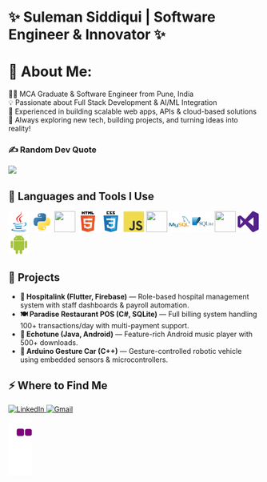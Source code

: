 ﻿<h1>✨ Suleman Siddiqui | Software Engineer & Innovator ✨</h1>

# 💫 About Me:
👨‍💻 MCA Graduate & Software Engineer from Pune, India<br>
💡 Passionate about Full Stack Development & AI/ML Integration<br>
🚀 Experienced in building scalable web apps, APIs & cloud-based solutions<br>
🌟 Always exploring new tech, building projects, and turning ideas into reality!

### ✍️ Random Dev Quote
![](https://quotes-github-readme.vercel.app/api?type=horizontal&theme=radical)

<h2>🚀 Languages and Tools I Use</h2>
<p>
<a href="https://www.java.com" target="_blank"><img src="https://raw.githubusercontent.com/devicons/devicon/master/icons/java/java-original.svg" width="42" height="42" /></a>
<a href="https://www.python.org" target="_blank"><img src="https://raw.githubusercontent.com/devicons/devicon/master/icons/python/python-original.svg" width="42" height="42" /></a>
<a href="https://flutter.dev" target="_blank"><img src="https://www.vectorlogo.zone/logos/flutterio/flutterio-icon.svg" width="42" height="42" /></a>
<a href="https://www.w3.org/html/" target="_blank"><img src="https://raw.githubusercontent.com/devicons/devicon/master/icons/html5/html5-original-wordmark.svg" width="42" height="42" /></a>
<a href="https://www.w3schools.com/css/" target="_blank"><img src="https://raw.githubusercontent.com/devicons/devicon/master/icons/css3/css3-original-wordmark.svg" width="42" height="42" /></a>
<a href="https://developer.mozilla.org/en-US/docs/Web/JavaScript" target="_blank"><img src="https://raw.githubusercontent.com/devicons/devicon/master/icons/javascript/javascript-original.svg" width="42" height="42" /></a>
<a href="https://firebase.google.com/" target="_blank"><img src="https://www.vectorlogo.zone/logos/firebase/firebase-icon.svg" width="42" height="42" /></a>
<a href="https://www.mysql.com/" target="_blank"><img src="https://raw.githubusercontent.com/devicons/devicon/master/icons/mysql/mysql-original-wordmark.svg" width="42" height="42" /></a>
<a href="https://www.sqlite.org/" target="_blank"><img src="https://raw.githubusercontent.com/devicons/devicon/master/icons/sqlite/sqlite-original-wordmark.svg" width="42" height="42" /></a>
<a href="https://git-scm.com/" target="_blank"><img src="https://www.vectorlogo.zone/logos/git-scm/git-scm-icon.svg" width="42" height="42" /></a>
<a href="https://code.visualstudio.com/" target="_blank"><img src="https://raw.githubusercontent.com/devicons/devicon/master/icons/visualstudio/visualstudio-plain.svg" width="42" height="42" /></a>
<a href="https://www.android.com/" target="_blank"><img src="https://raw.githubusercontent.com/devicons/devicon/master/icons/android/android-original.svg" width="42" height="42" /></a>
</p>

<h2>🧠 Projects</h2>
<ul>
<li><b>🏥 Hospitalink (Flutter, Firebase)</b> — Role-based hospital management system with staff dashboards & payroll automation.</li>
<li><b>🍽️ Paradise Restaurant POS (C#, SQLite)</b> — Full billing system handling 100+ transactions/day with multi-payment support.</li>
<li><b>🎵 Echotune (Java, Android)</b> — Feature-rich Android music player with 500+ downloads.</li>
<li><b>🤖 Arduino Gesture Car (C++)</b> — Gesture-controlled robotic vehicle using embedded sensors & microcontrollers.</li>
</ul>

<h2>⚡️ Where to Find Me</h2>
<p>
<a href="https://www.linkedin.com/in/suleman-siddiqui-828975257/" target="_blank">
<img src="https://img.shields.io/badge/LinkedIn-0077B5?style=for-the-badge&logo=linkedin&logoColor=white" alt="LinkedIn" />
</a>
<a href="mailto:sulemanaddu07@gmail.com" target="_blank">
<img src="https://img.shields.io/badge/Gmail-D14836?style=for-the-badge&logo=gmail&logoColor=white" alt="Gmail" />
</a>
</p>

![snake gif](https://github.com/Sulemanaddu/Sulemanaddu/blob/output/github-contribution-grid-snake.gif)






